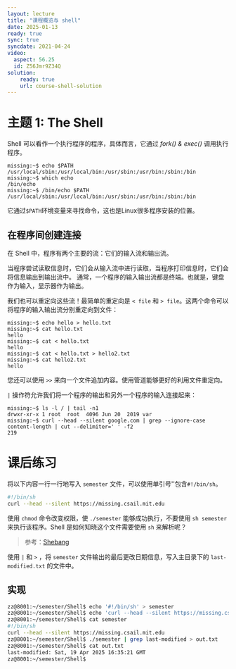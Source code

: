 ```yaml
---
layout: lecture
title: "课程概览与 shell"
date: 2025-01-13
ready: true
sync: true
syncdate: 2021-04-24
video:
  aspect: 56.25
  id: Z56Jmr9Z34Q
solution:
    ready: true
    url: course-shell-solution
---
```

# 主题 1: The Shell

Shell 可以看作一个执行程序的程序，具体而言，它通过 *fork() & exec()* 调用执行程序。

```console
missing:~$ echo $PATH
/usr/local/sbin:/usr/local/bin:/usr/sbin:/usr/bin:/sbin:/bin
missing:~$ which echo
/bin/echo
missing:~$ /bin/echo $PATH
/usr/local/sbin:/usr/local/bin:/usr/sbin:/usr/bin:/sbin:/bin
```

它通过`$PATH`环境变量来寻找命令，这也是Linux很多程序安装的位置。

## 在程序间创建连接

在 Shell 中，程序有两个主要的流：它们的输入流和输出流。

当程序尝试读取信息时，它们会从输入流中进行读取，当程序打印信息时，它们会将信息输出到输出流中。
通常，一个程序的输入输出流都是终端。也就是，键盘作为输入，显示器作为输出。

我们也可以重定向这些流！最简单的重定向是 `< file` 和 `> file`。这两个命令可以将程序的输入输出流分别重定向到文件：

```console
missing:~$ echo hello > hello.txt
missing:~$ cat hello.txt
hello
missing:~$ cat < hello.txt
hello
missing:~$ cat < hello.txt > hello2.txt
missing:~$ cat hello2.txt
hello
```

您还可以使用 `>>` 来向一个文件追加内容。使用管道能够更好的利用文件重定向。

`|` 操作符允许我们将一个程序的输出和另外一个程序的输入连接起来：

```console
missing:~$ ls -l / | tail -n1
drwxr-xr-x 1 root  root  4096 Jun 20  2019 var
missing:~$ curl --head --silent google.com | grep --ignore-case content-length | cut --delimiter=' ' -f2
219
```

# 课后练习

将以下内容一行一行地写入 `semester` 文件，可以使用单引号''包含`#!/bin/sh`。

```bash
#!/bin/sh 
curl --head --silent https://missing.csail.mit.edu
```

使用 `chmod` 命令改变权限，使 `./semester` 能够成功执行，不要使用 `sh semester` 来执行该程序。Shell 是如何知晓这个文件需要使用 `sh` 来解析呢？

> 参考：[Shebang](https://en.wikipedia.org/wiki/Shebang_(Unix))

使用 `|` 和 `>` ，将 `semester` 文件输出的最后更改日期信息，写入主目录下的 `last-modified.txt` 的文件中。

## 实现

```bash
zz@8001:~/semester/Shell$ echo '#!/bin/sh' > semester 
zz@8001:~/semester/Shell$ echo 'curl --head --silent https://missing.csail.mit.edu' >> semester 
zz@8001:~/semester/Shell$ cat semester 
#!/bin/sh
curl --head --silent https://missing.csail.mit.edu
zz@8001:~/semester/Shell$ ./semester | grep last-modified > out.txt
zz@8001:~/semester/Shell$ cat out.txt 
last-modified: Sat, 19 Apr 2025 16:35:21 GMT
zz@8001:~/semester/Shell$ 
```
